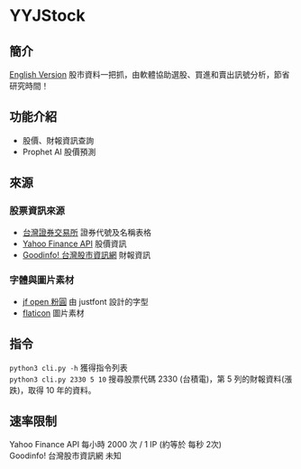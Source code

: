 # YYJStock
## 簡介
[English Version](en_US.md)
股市資料一把抓，由軟體協助選股、買進和賣出訊號分析，節省研究時間！
## 功能介紹
- 股價、財報資訊查詢
- Prophet AI 股價預測
## 來源
### 股票資訊來源
- [台灣證券交易所](https://www.twse.com.tw) 證券代號及名稱表格  
- [Yahoo Finance API](https://github.com/ranaroussi/yfinance) 股價資訊  
- [Goodinfo! 台灣股市資訊網](https://goodinfo.tw) 財報資訊  
### 字體與圖片素材
- [jf open 粉圓](https://github.com/justfont/open-huninn-font) 由 justfont 設計的字型
- [flaticon](https://www.flaticon.com) 圖片素材  
## 指令
```python3 cli.py -h``` 獲得指令列表  
```python3 cli.py 2330 5 10``` 搜尋股票代碼 2330 (台積電)，第 5 列的財報資料(漲跌)，取得 10 年的資料。
## 速率限制
Yahoo Finance API 每小時 2000 次 / 1 IP (約等於 每秒 2次)  
Goodinfo! 台灣股市資訊網 未知  
